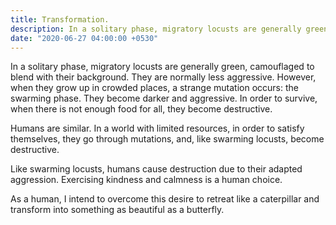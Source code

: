 ```yaml
---
title: Transformation.
description: In a solitary phase, migratory locusts are generally green, camouflaged to blend with their background. They are normally less aggressive. However, when they grow up in crowded places, a strange mutation occurs the swarming phase.
date: "2020-06-27 04:00:00 +0530"
---
```


In a solitary phase, migratory locusts are generally green, camouflaged to blend with their background. They are normally less aggressive. However, when they grow up in crowded places, a strange mutation occurs: the swarming phase. They become darker and aggressive. In order to survive, when there is not enough food for all, they become destructive.

Humans are similar. In a world with limited resources, in order to satisfy themselves, they go through mutations, and, like swarming locusts, become destructive.

Like swarming locusts, humans cause destruction due to their adapted aggression. Exercising kindness and calmness is a human choice.

As a human, I intend to overcome this desire to retreat like a caterpillar and transform into something as beautiful as a butterfly.